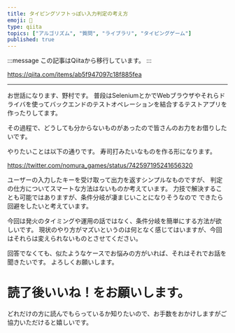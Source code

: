 ```yaml
---
title: タイピングソフトっぽい入力判定の考え方
emoji: 📝
type: qiita
topics: ["アルゴリズム", "質問", "ライブラリ", "タイピングゲーム"]
published: true
---
```


:::message
この記事はQiitaから移行しています。
:::

https://qiita.com/items/ab5f947097c18f885fea

---

お世話になります、野村です。
普段はSeleniumとかでWebブラウザやそれらドライバを使ってバックエンドのテストオペレーションを結合するテストアプリを作ったりしてます。

その過程で、どうしても分からないものがあったので皆さんのお力をお借りしたいです。

やりたいことは以下の通りです。
寿司打みたいなものを作る形になります。

https://twitter.com/nomura_games/status/742597195241656320

ユーザーの入力したキーを受け取って出力を返すシンプルなものですが、
判定の仕方についてスマートな方法はないものか考えています。
力技で解決することも可能ではありますが、条件分岐が凄まじいことになりそうなので
できたら回避をしたいと考えています。

今回は発火のタイミングや運用の話ではなく、条件分岐を簡単にする方法が欲しいです。
現状のやり方がマズいというのは何となく感じてはいますが、今回はそれらは変えられないものとさせてください。

回答でなくても、似たようなケースでお悩みの方がいれば、それはそれでお話を聞きたいです。
よろしくお願いします。

# 読了後いいね！をお願いします。
どれだけの方に読んでもらっているか知りたいので、お手数をおかけしますがご協力いただけると嬉しいです。

